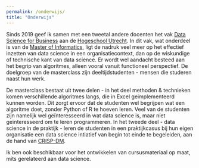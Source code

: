 ```yaml
---
permalink: /onderwijs/
title: "Onderwijs"
---
```


Sinds 2019 geef ik samen met een tweetal andere docenten het vak [Data Science for Business](https://www.hu.nl/deeltijd-opleidingen/data-science-for-business) aan de [Hogeschool Utrecht](https://www.hu.nl/). In dit vak, wat onderdeel is van de [Master of Informatics](https://www.hu.nl/deeltijd-opleidingen/master-of-informatics-applied-data-science), ligt de nadruk veel meer op het effectief inzetten van data science in een organisatiecontext, dan op de wiskundige of technische kant van data science. Er wordt wel aandacht besteed aan het begrip van algoritmes, alleen vooral vanuit functioneel perspectief. De doelgroep van de masterclass zijn deeltijdstudenten - mensen die studeren naast hun werk.

De masterclass bestaat uit twee delen - in het deel methoden & technieken komen verschillende algoritmes langs, die in Excel geimplementeerd kunnen worden. Dit zorgt ervoor dat de studenten wel begrijpen wat een algoritme doet, zonder Python of R te hoeven leren. Veel van de studenten zijn namelijk wel geïnteresseerd in wat data science is, maar niet geïnteresseerd om te leren programmeren. In het tweede deel - data science in de praktijk - leren de studenten in een praktijkcasus bij hun eigen organisatie een data science intiatief van begin tot einde te begeleiden, aan de hand van [CRISP-DM](https://en.wikipedia.org/wiki/Cross-industry_standard_process_for_data_mining).

Ik ben ook beschikbaar voor het ontwikkelen van cursusmateriaal op maat, mits gerelateerd aan data science.
